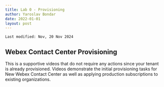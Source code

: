 ```yaml
---
title: Lab 0 - Provisioning
author: Yaroslav Bondar
date: 2022-01-01
layout: post
---
```

```
Last modified: Nov, 20 Nov 2024
```

## Webex Contact Center Provisioning
This is a supportive videos that do not require any actions since your tenant is already provisioned. Videos demonstrate the initial provisioning tasks for New Webex Contact Center as well as applying production subscriptions to existing organizations.

